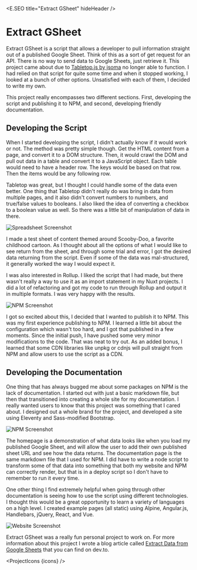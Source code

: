 <script lang="ts">
  import * as E from "$components/Elemental";
  import ProjectIcons from "$components/ProjectIcons.svelte"
  import ProjectBtnLink from "$components/ProjectBtnLink.svelte"
  let icons = [
    "Node-JS",
    "Rollup",
    "NPM",
    "Figma",
    "Eleventy",
    "Nunjucks",
    "Markdown",
    "Bootstrap",
    "Sass",
    "GitHub"
  ]
</script>

<E.SEO title="Extract GSheet" hideHeader  />

# Extract GSheet

Extract GSheet is a script that allows a developer to pull information straight out of a published Google Sheet. Think of this as a sort of get request for an API. There is no way to send data to Google Sheets, just retrieve it. This project came about due to [Tabletop.js by jsoma](https://github.com/jsoma/tabletop) no longer able to function. I had relied on that script for quite some time and when it stopped working, I looked at a bunch of other options. Unsatisfied with each of them, I decided to write my own.

This project really encompasses two different sections. First, developing the script and publishing it to NPM, and second, developing friendly documentation.

## Developing the Script

When I started developing the script, I didn't actually know if it would work or not. The method was pretty simple though. Get the HTML content from a page, and convert it to a DOM structure. Then, it would crawl the DOM and pull out data in a table and convert it to a JavaScript object. Each table would need to have a header row. The keys would be based on that row. Then the items would be any following row.

Tabletop was great, but I thought I could handle some of the data even better. One thing that Tabletop didn't really do was bring in data from multiple pages, and it also didn't convert numbers to numbers, and true/false values to booleans. I also liked the idea of converting a checkbox to a boolean value as well. So there was a little bit of manipulation of data in there.

<img src="/images/optimized/projects/extract-gsheet/lg_spreadsheet-screenshot.png" alt="Spreadsheet Screenshot" />

I made a test sheet of content themed around Scooby-Doo, a favorite childhood cartoon. As I thought about all the options of what I would like to see return from the sheet, and through some trial and error, I got the desired data returning from the script. Even if some of the data was mal-structured, it generally worked the way I would expect it.

I was also interested in Rollup. I liked the script that I had made, but there wasn't really a way to use it as an import statement in my Nuxt projects. I did a lot of refactoring and got my code to run through Rollup and output it in multiple formats. I was very happy with the results.

<img src="/images/optimized/projects/extract-gsheet/lg_npm-screenshot.png" alt="NPM Screenshot" />

I got so excited about this, I decided that I wanted to publish it to NPM. This was my first experience publishing to NPM. I learned a little bit about the configuration which wasn't too hard, and I got that published in a few moments. Since the initial push, I have pushed some very minor modifications to the code. That was neat to try out. As an added bonus, I learned that some CDN libraries like unpkg or cdnjs will pull straight from NPM and allow users to use the script as a CDN.

## Developing the Documentation

One thing that has always bugged me about some packages on NPM is the lack of documentation. I started out with just a basic markdown file, but then that transitioned into creating a whole site for my documentation. I really wanted users to know that this project was something that I cared about. I designed out a whole brand for the project, and developed a site using Eleventy and Sass-modified Bootstrap.

<img src="/images/optimized/projects/extract-gsheet/lg_data-screenshot.png" alt="NPM Screenshot" />

The homepage is a demonstration of what data looks like when you load my published Google Sheet, and will allow the user to add their own published sheet URL and see how the data returns. The documentation page is the same markdown file that I used for NPM. I did have to write a node script to transform some of that data into something that both my website and NPM can correctly render, but that is in a deploy script so I don't have to remember to run it every time.

One other thing I find extremely helpful when going through other documentation is seeing how to use the script using different technologies. I thought this would be a great opportunity to learn a variety of languages on a high level. I created example pages (all static) using Alpine, Angular.js, Handlebars, jQuery, React, and Vue.

<img src="/images/optimized/projects/extract-gsheet/lg_extract-gsheet-screenshot.png" alt="Website Screenshot" />

<ProjectBtnLink href="https://ngblaylock.github.io/extract-gsheet" />

Extract GSheet was a really fun personal project to work on. For more information about this project I wrote a blog article called [Extract Data from Google Sheets](https://dev.to/ngblaylock/extract-data-from-google-sheets-13jn) that you can find on dev.to.



<ProjectIcons {icons} />